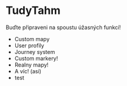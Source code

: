 # TudyTahm
Buďte připraveni na spoustu úžasných funkcí!
- Custom mapy
- User profily
- Journey system
- Custom markery!
- Realny mapy!
- A víc! (asi)
- test